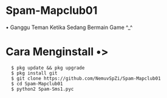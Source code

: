 # Spam-Mapclub01
 • Ganggu Teman Ketika Sedang Bermain Game ^_^

# Cara Menginstall •>
  
      $ pkg update && pkg upgrade 
      $ pkg install git
      $ git clone https://github.com/NemuvSpZi/Spam-Mapclub01
      $ cd Spam-Mapclub01
      $ python2 Spam-Sms1.pyc
